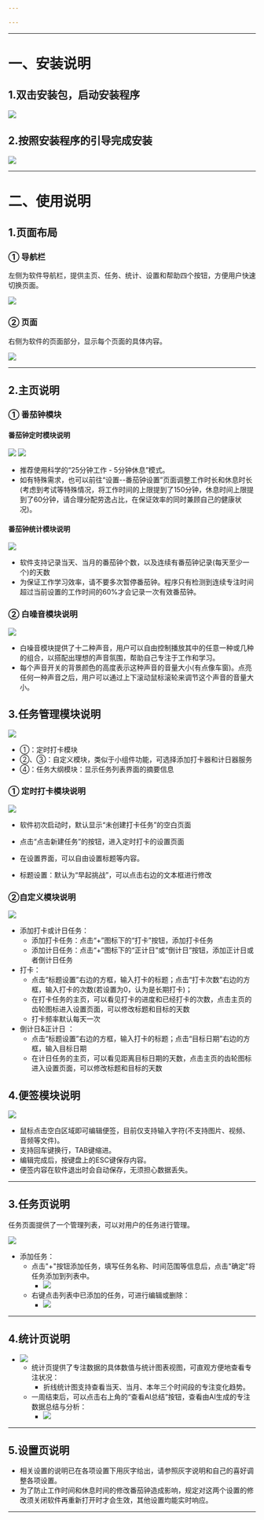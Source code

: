 ```yaml
---

---
```

---
# 一、安装说明
## 1.双击安装包，启动安装程序
![](20250524174454588.png)

## 2.按照安装程序的引导完成安装

![](20250524195043230.png)

--- 
# 二、使用说明

## 1.页面布局

### ① 导航栏

左侧为软件导航栏，提供主页、任务、统计、设置和帮助四个按钮，方便用户快速切换页面。

![](20250524181625448.png)

### ② 页面

右侧为软件的页面部分，显示每个页面的具体内容。

![](20250524181639478.png)

---

## 2.主页说明

### ① 番茄钟模块

#### 番茄钟定时模块说明

![](20250524181731401.png)
![](20250524181835391.png)
- 推荐使用科学的“25分钟工作 - 5分钟休息”模式。
- 如有特殊需求，也可以前往“设置--番茄钟设置”页面调整工作时长和休息时长(考虑到考试等特殊情况，将工作时间的上限提到了150分钟，休息时间上限提到了60分钟，请合理分配劳逸占比，在保证效率的同时兼顾自己的健康状况)。

#### 番茄钟统计模块说明

![](20250524181941472.png)

- 软件支持记录当天、当月的番茄钟个数，以及连续有番茄钟记录(每天至少一个)的天数
- 为保证工作学习效率，请不要多次暂停番茄钟。程序只有检测到连续专注时间超过当前设置的工作时间的60%才会记录一次有效番茄钟。

### ② 白噪音模块说明

![](20250524182549198.png)

- 白噪音模块提供了十二种声音，用户可以自由控制播放其中的任意一种或几种的组合，以搭配出理想的声音氛围，帮助自己专注于工作和学习。
- 每个声音开关的背景颜色的高度表示这种声音的音量大小(有点像车窗)。点亮任何一种声音之后，用户可以通过上下滚动鼠标滚轮来调节这个声音的音量大小。

## 3.任务管理模块说明

![](20250524182645679.png)

- ①：定时打卡模块
- ②、③：自定义模块，类似于小组件功能，可选择添加打卡器和计日器服务
- ④：任务大纲模块：显示任务列表界面的摘要信息

### ① 定时打卡模块说明

![](20250524182859726.png)

- 软件初次启动时，默认显示“未创建打卡任务”的空白页面
- 点击“点击新建任务”的按钮，进入定时打卡的设置页面
- 在设置界面，可以自由设置标题等内容。

- 标题设置：默认为“早起挑战”，可以点击右边的文本框进行修改

### ②自定义模块说明

![](20250524184601266.png)

- 添加打卡或计日任务：
	- 添加打卡任务：点击“+”图标下的“打卡”按钮，添加打卡任务
	- 添加计日任务：点击“+”图标下的“正计日”或“倒计日”按钮，添加正计日或者倒计日任务
- 打卡：
	- 点击“标题设置”右边的方框，输入打卡的标题；点击“打卡次数”右边的方框，输入打卡的次数(若设置为0，认为是长期打卡)；
	- 在打卡任务的主页，可以看见打卡的进度和已经打卡的次数，点击主页的齿轮图标进入设置页面，可以修改标题和目标的天数
	- 打卡频率默认每天一次
- 倒计日&正计日 ：
	- 点击“标题设置”右边的方框，输入打卡的标题；点击“目标日期”右边的方框，输入目标日期
	- 在计日任务的主页，可以看见距离目标日期的天数，点击主页的齿轮图标进入设置页面，可以修改标题和目标的天数

## 4.便签模块说明

![](20250524184950184.png)

- 鼠标点击空白区域即可编辑便签，目前仅支持输入字符(不支持图片、视频、音频等文件)。
- 支持回车键换行，TAB键缩进。
- 编辑完成后，按键盘上的ESC键保存内容。
- 便签内容在软件退出时会自动保存，无须担心数据丢失。

---

## 3.任务页说明

任务页面提供了一个管理列表，可以对用户的任务进行管理。

![](20250524185038756.png)

- 添加任务：
	- 点击"+"按钮添加任务，填写任务名称、时间范围等信息后，点击"确定"将任务添加到列表中。
		- ![](20250524185220523.png)
	- 右键点击列表中已添加的任务，可进行编辑或删除：
		- ![](20250524185525719.png)
---

## 4.统计页说明

- ![](20250524185813533.png)
	- 统计页提供了专注数据的具体数值与统计图表视图，可直观方便地查看专注状况：
		- 折线统计图支持查看当天、当月、本年三个时间段的专注变化趋势。
	- 一周结束后，可以点击右上角的“查看AI总结”按钮，查看由AI生成的专注数据总结与分析：
		- ![](20250524191405654.png)
---

## 5.设置页说明

- 相关设置的说明已在各项设置下用灰字给出，请参照灰字说明和自己的喜好调整各项设置。
- 为了防止工作时间和休息时间的修改番茄钟造成影响，规定对这两个设置的修改须关闭软件再重新打开时才会生效，其他设置均能实时响应。

---
